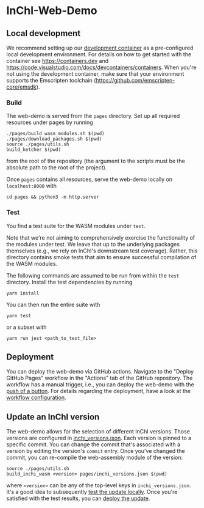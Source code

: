 # InChI-Web-Demo

## Local development

We recommend setting up our [development container](./.devcontainer.json) as a pre-configured local development environment.
For details on how to get started with the container see <https://containers.dev> and <https://code.visualstudio.com/docs/devcontainers/containers>.
When you're not using the development container, make sure that your environment supports the Emscripten toolchain (<https://github.com/emscripten-core/emsdk>).

### Build

The web-demo is served from the `pages` directory.
Set up all required resources under pages by running

```shell
./pages/build_wasm_modules.sh $(pwd)
./pages/download_packages.sh $(pwd)
source ./pages/utils.sh
build_ketcher $(pwd)
```

from the root of the repository (the argument to the scripts must be the absolute path to the root of the project).

Once `pages` contains all resources, serve the web-demo locally on `localhost:8000` with

```shell
cd pages && python3 -m http.server
```

### Test

You find a test suite for the WASM modules under `test`.

Note that we're not aiming to comprehensively exercise the functionality of the modules under test. We leave that up to the underlying packages themselves (e.g., we rely on InChI's downstream test coverage). Rather, this directory contains smoke tests that aim to ensure successful compilation of the WASM modules.

The following commands are assumed to be run from within the `test` directory.
Install the test dependencies by running

```shell
yarn install
```

You can then run the entire suite with

```shell
yarn test
```

or a subset with

```shell
yarn run jest <path_to_test_file>
```

## Deployment

You can deploy the web-demo via GitHub actions.
Navigate to the "Deploy GitHub Pages" workflow in the "Actions" tab of the GitHub repository.
The workflow has a manual trigger,
i.e., you can deploy the web-demo with the [push of a button](https://docs.github.com/en/actions/managing-workflow-runs-and-deployments/managing-workflow-runs/manually-running-a-workflow).
For details regarding the deployment, have a look at the [workflow configuration](.github/workflows/ci.yml).

## Update an InChI version

The web-demo allows for the selection of different InChI versions.
Those versions are configured in [inchi_versions.json](./pages/inchi_versions.json).
Each version is pinned to a specific commit.
You can change the commit that's associated with a version by editing the version's `commit` entry.
Once you've changed the commit, you can re-compile the web-assembly module of the version:

```shell
source ./pages/utils.sh
build_inchi_wasm <version> pages/inchi_versions.json $(pwd)
```

where `<version>` can be any of the top-level keys in `inchi_versions.json`.
It's a good idea to subsequently [test the update locally](#test).
Once you're satisfied with the test results, you can [deploy the update](#deployment).
